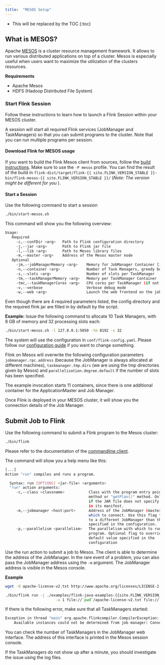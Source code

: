 ```yaml
---
title:  "MESOS Setup"
---
```


* This will be replaced by the TOC
{:toc}

## What is MESOS?

Apache [MESOS](http://mesos.apache.org/) is a cluster resource management framework. It allows to run various distributed applications on top of a cluster. Mesos is especially useful when users want to maximize the utilization of the clusters resources.

**Requirements**

- Apache Mesos
- HDFS (Hadoop Distributed File System)

### Start Flink Session

Follow these instructions to learn how to launch a Flink Session within your MESOS cluster.

A session will start all required Flink services (JobManager and TaskManagers) so that you can submit programs to the cluster. Note that you can run multiple programs per session.

#### Download Flink for MESOS usage

If you want to build the Flink Mesos client from sources, follow the [build instructions](building.html). Make sure to use the `-P mesos` profile. You can find the result of the build in `flink-dist/target/flink-{{ site.FLINK_VERSION_STABLE }}-bin/flink-mesos-{{ site.FLINK_VERSION_STABLE }}/` (*Note: The version might be different for you* ).


#### Start a Session

Use the following command to start a session

~~~bash
./bin/start-mesos.sh
~~~

This command will show you the following overview:

~~~bash
Usage:
   Required
     -c,--confDir <arg>   Path to Flink configuration directory
     -j,--jar <arg>       Path to Flink jar file
     -l,--lib <arg>       Path to Mesos library files
     -m,--master <arg>    Address of the Mesos master node
   Optional
     -jm,--jobManagerMemory <arg>    Memory for JobManager Container [in MB]
     -n,--container <arg>            Number of Task Managers, greedy behaviour if not specified
     -s,--slots <arg>                Number of slots per TaskManager
     -tm,--taskManagerMemory <arg>   Memory per TaskManager Container [in MB]
     -tmc,--taskManagerCores <arg>   CPU cores per TaskManager (if not specified a greedy approach is taken)
     -v,--verbose                    Verbose debug mode
     -w,--web <arg>                  Launch the web frontend on the jobmanager node.
~~~

Even though there are 4 required parameters listed, the config directory and the required flink jar are filled in by default by the script.

**Example:** Issue the following command to allocate 10 Task Managers, with 8 GB of memory and 32 processing slots each:

~~~bash
./bin/start-mesos.sh -l 127.0.0.1:5050 -tm 8192 -s 32
~~~

The system will use the configuration in `conf/flink-config.yaml`. Please follow our [configuration guide](config.html) if you want to change something. 

Flink on Mesos will overwrite the following configuration parameters `jobmanager.rpc.address` (because the JobManager is always allocated at different machines), `taskmanager.tmp.dirs` (we are using the tmp directories given by Mesos) and `parallelization.degree.default` if the number of slots has been specified.

The example invocation starts 11 containers, since there is one additional container for the ApplicationMaster and Job Manager.

Once Flink is deployed in your MESOS cluster, it will show you the connection details of the Job Manager.


## Submit Job to Flink

Use the following command to submit a Flink program to the Mesos cluster:

~~~bash
./bin/flink
~~~

Please refer to the documentation of the [commandline client](cli.html).

The command will show you a help menu like this:

~~~bash
[...]
Action "run" compiles and runs a program.

  Syntax: run [OPTIONS] <jar-file> <arguments>
  "run" action arguments:
     -c,--class <classname>           Class with the program entry point ("main"
                                      method or "getPlan()" method. Only needed
                                      if the JAR file does not specify the class
                                      in its manifest.
     -m,--jobmanager <host:port>      Address of the JobManager (master) to
                                      which to connect. Use this flag to connect
                                      to a different JobManager than the one
                                      specified in the configuration.
     -p,--parallelism <parallelism>   The parallelism with which to run the
                                      program. Optional flag to override the
                                      default value specified in the
                                      configuration
~~~

Use the *run* action to submit a job to Mesos. The client is able to determine the address of the JobManager. In the rare event of a problem, you can also pass the JobManager address using the `-m` argument. The JobManager address is visible in the Mesos console.

**Example**

~~~bash
wget -O apache-license-v2.txt http://www.apache.org/licenses/LICENSE-2.0.txt

./bin/flink run -j ./examples/flink-java-examples-{{site.FLINK_VERSION_STABLE }}-WordCount.jar \
                       -a 1 file://`pwd`/apache-license-v2.txt file://`pwd`/wordcount-result.txt 
~~~

If there is the following error, make sure that all TaskManagers started:

~~~bash
Exception in thread "main" org.apache.flinkcompiler.CompilerException:
    Available instances could not be determined from job manager: Connection timed out.
~~~

You can check the number of TaskManagers in the JobManager web interface. The address of this interface is printed in the Mesos session console.

If the TaskManagers do not show up after a minute, you should investigate the issue using the log files.
